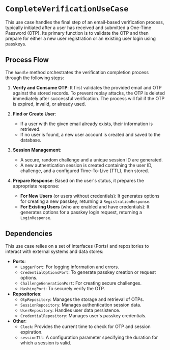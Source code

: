# `CompleteVerificationUseCase`

This use case handles the final step of an email-based verification process, typically initiated after a user has received and submitted a One-Time Password (OTP). Its primary function is to validate the OTP and then prepare for either a new user registration or an existing user login using passkeys.

## Process Flow

The `handle` method orchestrates the verification completion process through the following steps:

1.  **Verify and Consume OTP**: It first validates the provided email and OTP against the stored records. To prevent replay attacks, the OTP is deleted immediately after successful verification. The process will fail if the OTP is expired, invalid, or already used.

2.  **Find or Create User**:
    *   If a user with the given email already exists, their information is retrieved.
    *   If no user is found, a new user account is created and saved to the database.

3.  **Session Management**:
    *   A secure, random challenge and a unique session ID are generated.
    *   A new authentication session is created containing the user ID, challenge, and a configured Time-To-Live (TTL), then stored.

4.  **Prepare Response**: Based on the user's status, it prepares the appropriate response:
    *   **For New Users** (or users without credentials): It generates options for creating a new passkey, returning a `RegistrationResponse`.
    *   **For Existing Users** (who are enabled and have credentials): It generates options for a passkey login request, returning a `LoginResponse`.

## Dependencies

This use case relies on a set of interfaces (Ports) and repositories to interact with external systems and data stores:

*   **Ports**:
    *   `LoggerPort`: For logging information and errors.
    *   `CredentialOptionsPort`: To generate passkey creation or request options.
    *   `ChallengeGenerationPort`: For creating secure challenges.
    *   `HashingPort`: To securely verify the OTP.
*   **Repositories**:
    *   `OtpRepository`: Manages the storage and retrieval of OTPs.
    *   `SessionRepository`: Manages authentication session data.
    *   `UserRepository`: Handles user data persistence.
    *   `CredentialRepository`: Manages user's passkey credentials.
*   **Other**:
    *   `Clock`: Provides the current time to check for OTP and session expiration.
    *   `sessionTtl`: A configuration parameter specifying the duration for which a session is valid.